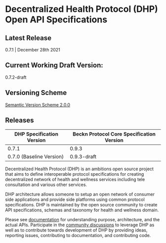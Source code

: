 # Decentralized Health Protocol (DHP) Open API Specifications

## Latest Release
0.7.1 | December 28th 2021

## Current Working Draft Version: 
0.7.2-draft

## Versioning Scheme
[Semantic Version Scheme 2.0.0](https://semver.org/)

## Releases

| DHP Specification Version        | Beckn Protocol Core Specification Version         |
|----------------------------------|---------------------------------------------------|
| 0.7.1                            | 0.9.3                                             |
| 0.7.0 (Baseline Version)         | 0.9.3-draft                                       |

Decentralized Health Protocol (DHP) is an ambitions open source  project that aims to define interoperable protocol specifications for creating decentralized network of health and wellness services including tele consultation and various other services. 

DHP architecture allows someone to setup an open network of consumer side applications and provide side platforms using common protocol specifications. DHP is maintained by the open source community to create API specifications, schemas and taxonomy for health and wellness domain. 

Please see [documentation](https://github.com/dhp-project/DHP-Specs/wiki) for understanding purpose, architecture, and the actual APIs. Participate in the [community discussions](https://github.com/dhp-project/DHP-Specs/discussions) to leverage DHP as well as to contribute towards development of DHP by  providing ideas, reporting issues, contributing to documentation, and contributing code.
